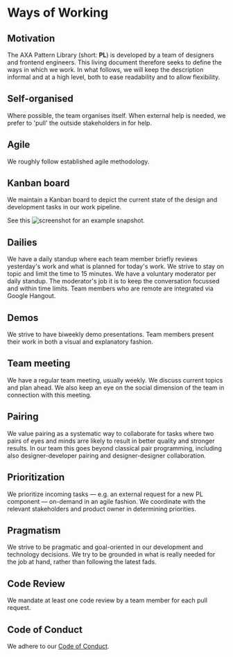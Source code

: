 # Ways of Working

## Motivation

The AXA Pattern Library (short: **PL**) is developed by a team of
designers and frontend engineers. This living document therefore seeks to
define the ways in which we work. In what follows, we will keep the description
informal and at a high level, both to ease readability and to allow flexibility.

## Self-organised

Where possible, the team organises itself. When external help is
needed, we prefer to 'pull' the outside stakeholders in for help.

## Agile

We roughly follow established agile methodology.

## Kanban board

We maintain a Kanban board to depict the current state of the design
and development tasks in our work pipeline.

See this ![screenshot](https://raw.githubusercontent.com/axa-ch/patterns-library/develop-v2/assets/kanban_board.png) for an example snapshot.

## Dailies

We have a daily standup where each team member briefly reviews
yesterday's work and what is planned for today's work. We strive to
stay on topic and limit the time to 15 minutes. We have a voluntary moderator
per daily standup. The moderator's job it is to keep the conversation
focussed and within time limits. Team members who are remote are integrated via Google Hangout.

## Demos

We strive to have biweekly demo presentations. Team members present
their work in both a visual and explanatory fashion.

## Team meeting

We have a regular team meeting, usually weekly. We discuss current
topics and plan ahead. We also keep an eye on the social dimension of
the team in connection with this meeting.

## Pairing

We value pairing as a systematic way to collaborate for tasks where
two pairs of eyes and minds arre likely to result in better quality
and stronger results. In our team this goes beyond classical pair
programming, including also designer-developer pairing and
designer-designer collaboration.

## Prioritization

We prioritize incoming tasks &mdash; e.g. an external request for a
new PL component &mdash; on-demand in an agile fashion. We coordinate
with the relevant stakeholders and product owner in determining
priorities.

## Pragmatism

We strive to be pragmatic and goal-oriented in our development
and technology decisions. We try to be grounded in what is really
needed for the job at hand, rather than following the latest fads.

## Code Review

We mandate at least one code review by a team member for each pull
request.

## Code of Conduct

We adhere to our [Code of Conduct](https://raw.githubusercontent.com/axa-ch/patterns-library/develop-v2/CODE_OF_CONDUCT.md).





